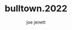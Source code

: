 ---
title: bulltown.2022
url: https://bulltown.2022.joejenett.com
author: joe jenett
button: b22button.png
---